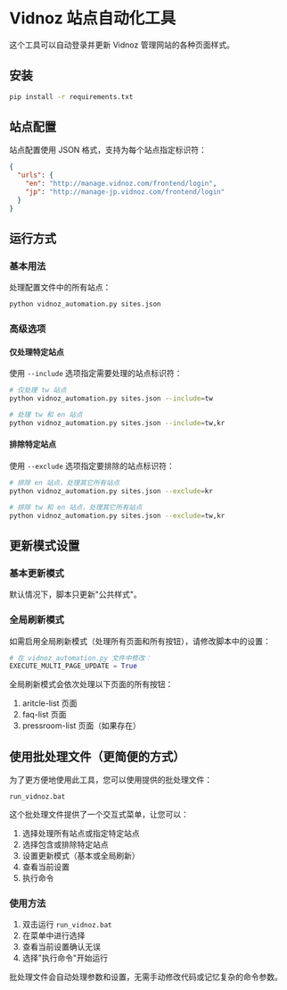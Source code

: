 # Vidnoz 站点自动化工具

这个工具可以自动登录并更新 Vidnoz 管理网站的各种页面样式。

## 安装

```bash
pip install -r requirements.txt
```

## 站点配置

站点配置使用 JSON 格式，支持为每个站点指定标识符：

```json
{
  "urls": {
    "en": "http://manage.vidnoz.com/frontend/login",
    "jp": "http://manage-jp.vidnoz.com/frontend/login"
  }
}
```

## 运行方式

### 基本用法

处理配置文件中的所有站点：

```bash
python vidnoz_automation.py sites.json
```

### 高级选项

#### 仅处理特定站点

使用 `--include` 选项指定需要处理的站点标识符：

```bash
# 仅处理 tw 站点
python vidnoz_automation.py sites.json --include=tw

# 处理 tw 和 en 站点
python vidnoz_automation.py sites.json --include=tw,kr
```

#### 排除特定站点

使用 `--exclude` 选项指定要排除的站点标识符：

```bash
# 排除 en 站点，处理其它所有站点
python vidnoz_automation.py sites.json --exclude=kr

# 排除 tw 和 en 站点，处理其它所有站点
python vidnoz_automation.py sites.json --exclude=tw,kr
```

## 更新模式设置

### 基本更新模式

默认情况下，脚本只更新"公共样式"。

### 全局刷新模式

如需启用全局刷新模式（处理所有页面和所有按钮），请修改脚本中的设置：

```python
# 在 vidnoz_automation.py 文件中修改：
EXECUTE_MULTI_PAGE_UPDATE = True
```

全局刷新模式会依次处理以下页面的所有按钮：

1. aritcle-list 页面
2. faq-list 页面
3. pressroom-list 页面（如果存在）

## 使用批处理文件（更简便的方式）

为了更方便地使用此工具，您可以使用提供的批处理文件：

```
run_vidnoz.bat
```

这个批处理文件提供了一个交互式菜单，让您可以：

1. 选择处理所有站点或指定特定站点
2. 选择包含或排除特定站点
3. 设置更新模式（基本或全局刷新）
4. 查看当前设置
5. 执行命令

### 使用方法

1. 双击运行 `run_vidnoz.bat`
2. 在菜单中进行选择
3. 查看当前设置确认无误
4. 选择"执行命令"开始运行

批处理文件会自动处理参数和设置，无需手动修改代码或记忆复杂的命令参数。
